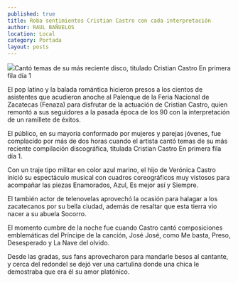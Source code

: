 ```yaml
---
published: true
title: Roba sentimientos Cristian Castro con cada interpretación
author: RAUL BAÑUELOS
location: Local
category: Portada
layout: posts
---
```


![](http://i.imgur.com/oV54oikm.jpg)Cantó temas de su más reciente disco, titulado Cristian Castro En primera fila día 1

El pop latino y la balada romántica hicieron presos a los cientos de asistentes que acudieron anoche al Palenque de la Feria Nacional de Zacatecas (Fenaza) para disfrutar de la actuación de Cristian Castro, quien remontó a sus seguidores a la pasada época de los 90 con la interpretación de un ramillete de éxitos.

El público, en su mayoría conformado por mujeres y parejas jóvenes, fue complacido por más de dos horas cuando el artista cantó temas de su más reciente compilación discográfica, titulada Cristian Castro En primera fila día 1.

Con un traje tipo militar en color azul marino, el hijo de Verónica Castro inició su espectáculo musical con cuadros coreográficos muy vistosos para acompañar las piezas Enamorados, Azul, Es mejor así y Siempre.

El también actor de telenovelas aprovechó la ocasión para halagar a los zacatecanos por su bella ciudad, además de resaltar que esta tierra vio nacer a su abuela Socorro.

El momento cumbre de la noche fue cuando Castro cantó composiciones emblemáticas del Príncipe de la canción, José José, como Me basta, Preso, Desesperado y La Nave del olvido.

Desde las gradas, sus fans aprovecharon para mandarle besos al cantante, y cerca del redondel se dejó ver una cartulina donde una chica le demostraba que era él su amor platónico.
